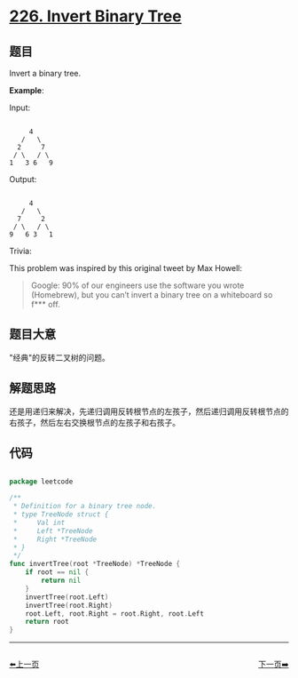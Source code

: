 # [226. Invert Binary Tree](https://leetcode.com/problems/invert-binary-tree/)

## 题目

Invert a binary tree.

**Example**:

Input:

```

     4
   /   \
  2     7
 / \   / \
1   3 6   9

```

Output:

```

     4
   /   \
  7     2
 / \   / \
9   6 3   1

```

Trivia:   

This problem was inspired by this original tweet by Max Howell:

>Google: 90% of our engineers use the software you wrote (Homebrew), but you can’t invert a binary tree on a whiteboard so f*** off.
 

## 题目大意

"经典"的反转二叉树的问题。


## 解题思路

还是用递归来解决，先递归调用反转根节点的左孩子，然后递归调用反转根节点的右孩子，然后左右交换根节点的左孩子和右孩子。




## 代码

```go

package leetcode

/**
 * Definition for a binary tree node.
 * type TreeNode struct {
 *     Val int
 *     Left *TreeNode
 *     Right *TreeNode
 * }
 */
func invertTree(root *TreeNode) *TreeNode {
	if root == nil {
		return nil
	}
	invertTree(root.Left)
	invertTree(root.Right)
	root.Left, root.Right = root.Right, root.Left
	return root
}

```


----------------------------------------------
<div style="display: flex;justify-content: space-between;align-items: center;">
<p><a href="https://books.halfrost.com/leetcode/ChapterFour/0200~0299/0225.Implement-Stack-using-Queues/">⬅️上一页</a></p>
<p><a href="https://books.halfrost.com/leetcode/ChapterFour/0200~0299/0228.Summary-Ranges/">下一页➡️</a></p>
</div>
